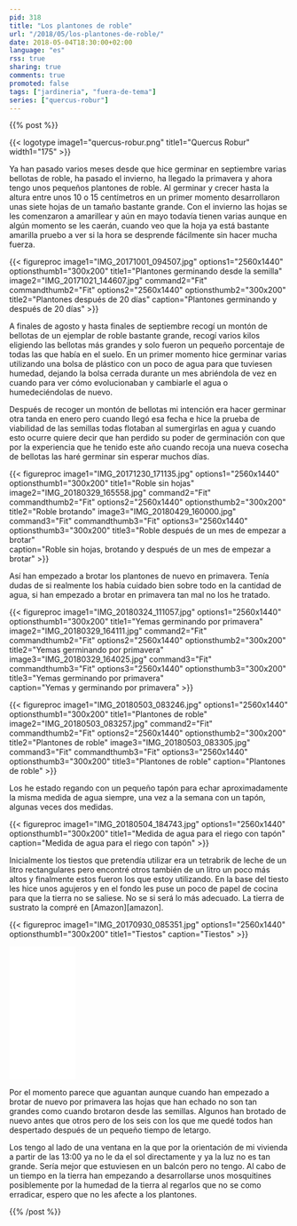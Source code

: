 ```yaml
---
pid: 318
title: "Los plantones de roble"
url: "/2018/05/los-plantones-de-roble/"
date: 2018-05-04T18:30:00+02:00
language: "es"
rss: true
sharing: true
comments: true
promoted: false
tags: ["jardineria", "fuera-de-tema"]
series: ["quercus-robur"]
---
```


{{% post %}}

{{< logotype image1="quercus-robur.png" title1="Quercus Robur" width1="175" >}}

Ya han pasado varios meses desde que hice germinar en septiembre varias bellotas de roble, ha pasado el invierno, ha llegado la primavera y ahora tengo unos pequeños plantones de roble. Al germinar y crecer hasta la altura entre unos 10 o 15 centímetros en un primer momento desarrollaron unas siete hojas de un tamaño bastante grande. Con el invierno las hojas se les comenzaron a amarillear y aún en mayo todavía tienen varias aunque en algún momento se les caerán, cuando veo que la hoja ya está bastante amarilla pruebo a ver si la hora se desprende fácilmente sin hacer mucha fuerza.

{{< figureproc
    image1="IMG_20171001_094507.jpg" options1="2560x1440" optionsthumb1="300x200" title1="Plantones germinando desde la semilla"
    image2="IMG_20171021_144607.jpg" command2="Fit" commandthumb2="Fit" options2="2560x1440" optionsthumb2="300x200" title2="Plantones después de 20 días"
    caption="Plantones germinando y después de 20 días" >}}

A finales de agosto y hasta finales de septiembre recogí un montón de bellotas de un ejemplar de roble bastante grande, recogí varios kilos eligiendo las bellotas más grandes y solo fueron un pequeño porcentaje de todas las que había en el suelo. En un primer momento hice germinar varias utilizando una bolsa de plástico con un poco de agua para que tuviesen humedad, dejando la bolsa cerrada durante un mes abriéndola de vez en cuando para ver cómo evolucionaban y cambiarle el agua o humedeciéndolas de nuevo.

Después de recoger un montón de bellotas mi intención era hacer germinar otra tanda en enero pero cuando llegó esa fecha e hice la prueba de viabilidad de las semillas todas flotaban al sumergirlas en agua y cuando esto ocurre quiere decir que han perdido su poder de germinación con que por la experiencia que he tenido este año cuando recoja una nueva cosecha de bellotas las haré germinar sin esperar muchos días.

{{< figureproc
    image1="IMG_20171230_171135.jpg" options1="2560x1440" optionsthumb1="300x200" title1="Roble sin hojas"
    image2="IMG_20180329_165558.jpg" command2="Fit" commandthumb2="Fit" options2="2560x1440" optionsthumb2="300x200" title2="Roble brotando"
    image3="IMG_20180429_160000.jpg" command3="Fit" commandthumb3="Fit" options3="2560x1440" optionsthumb3="300x200" title3="Roble después de un mes de empezar a brotar"        
    caption="Roble sin hojas, brotando y después de un mes de empezar a brotar" >}}

Así han empezado a brotar los plantones de nuevo en primavera. Tenía dudas de si realmente los había cuidado bien sobre todo en la cantidad de agua, si han empezado a brotar en primavera tan mal no los he tratado.

{{< figureproc
    image1="IMG_20180324_111057.jpg" options1="2560x1440" optionsthumb1="300x200" title1="Yemas germinando por primavera"
    image2="IMG_20180329_164111.jpg" command2="Fit" commandthumb2="Fit" options2="2560x1440" optionsthumb2="300x200" title2="Yemas germinando por primavera"
    image3="IMG_20180329_164025.jpg" command3="Fit" commandthumb3="Fit" options3="2560x1440" optionsthumb3="300x200" title3="Yemas germinando por primavera"        
    caption="Yemas y germinando por primavera" >}}

{{< figureproc
    image1="IMG_20180503_083246.jpg" options1="2560x1440" optionsthumb1="300x200" title1="Plantones de roble"
    image2="IMG_20180503_083257.jpg" command2="Fit" commandthumb2="Fit" options2="2560x1440" optionsthumb2="300x200" title2="Plantones de roble"
    image3="IMG_20180503_083305.jpg" command3="Fit" commandthumb3="Fit" options3="2560x1440" optionsthumb3="300x200" title3="Plantones de roble"
    caption="Plantones de roble" >}}

Los he estado regando con un pequeño tapón para echar aproximadamente la misma medida de agua siempre, una vez a la semana con un tapón, algunas veces dos medidas.

{{< figureproc
    image1="IMG_20180504_184743.jpg" options1="2560x1440" optionsthumb1="300x200" title1="Medida de agua para el riego con tapón"
    caption="Medida de agua para el riego con tapón" >}}

Inicialmente los tiestos que pretendía utilizar era un tetrabrik de leche de un litro rectangulares pero encontré otros también de un litro un poco más altos y finalmente estos fueron los que estoy utilizando. En la base del tiesto les hice unos agujeros y en el fondo les puse un poco de papel de cocina para que la tierra no se saliese. No se si será lo más adecuado. La tierra de sustrato la compré en [Amazon][amazon].

{{< figureproc
    image1="IMG_20170930_085351.jpg" options1="2560x1440" optionsthumb1="300x200" title1="Tiestos"
    caption="Tiestos" >}}

<div class="media-amazon">
    <iframe style="width:120px;height:240px;" marginwidth="0" marginheight="0" scrolling="no" frameborder="0" src="//rcm-eu.amazon-adsystem.com/e/cm?lt1=_blank&bc1=000000&IS2=1&bg1=FFFFFF&fc1=000000&lc1=0000FF&t=blobit-21&o=30&p=8&l=as4&m=amazon&f=ifr&ref=as_ss_li_til&asins=B00ZFWT2A2&linkId=5811e0fc7740584beea103b28efa8bdd"></iframe>
</div>

Por el momento parece que aguantan aunque cuando han empezado a brotar de nuevo por primavera las hojas que han echado no son tan grandes como cuando brotaron desde las semillas. Algunos han brotado de nuevo antes que otros pero de los seis con los que me quedé todos han despertado después de un pequeño tiempo de letargo.

Los tengo al lado de una ventana en la que por la orientación de mi vivienda a partir de las 13:00 ya no le da el sol directamente y ya la luz no es tan grande. Sería mejor que estuviesen en un balcón pero no tengo. Al cabo de un tiempo en la tierra han empezando a desarrollarse unos mosquitines posiblemente por la humedad de la tierra al regarlos que no se como erradicar, espero que no les afecte a los plantones.

{{% /post %}}

